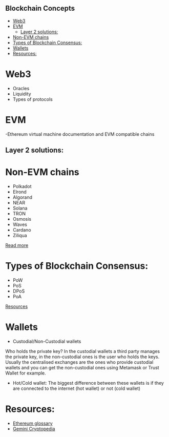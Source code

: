 Blockchain Concepts
--------------------
- [Web3](#web3)
- [EVM](#evm)
  - [Layer 2 solutions:](#layer-2-solutions)
- [Non-EVM chains](#non-evm-chains)
- [Types of Blockchain Consensus:](#types-of-blockchain-consensus)
- [Wallets](#wallets)
- [Resources:](#resources)

# Web3
- Oracles
- Liquidity 
- Types of protocols

# EVM
-Ethereum virtual machine documentation and EVM compatible chains

## Layer 2 solutions:

# Non-EVM chains
- Polkadot
- Elrond
- Algorand
- NEAR
- Solana
- TRON
- Osmosis
- Waves
- Cardano
- Ziliqua

[Read more](https://defillama.com/chains/Non-EVM)

# Types of Blockchain Consensus:
- PoW
- PoS
- DPoS
- PoA
  
[Resources](https://pixelplex.io/blog/best-blockchain-consensus-algorithms/)

# Wallets
- Custodial/Non-Custodial wallets

Who holds the private key? In the custodial wallets a third party manages the private key, in the non-custodial ones is the user who holds the keys. Usually the centralised exchanges are the ones who provide custodial wallets and you can get the non-custodial ones using Metamask or Trust Wallet for example.

- Hot/Cold wallet:
The biggest difference between these wallets is if they are connected to the internet (hot wallet) or not (cold wallet)


# Resources:
- [Ethereum glossary](https://ethereum.org/en/glossary/)
- [Gemini Cryptopedia](https://www.gemini.com/cryptopedia/glossary)
